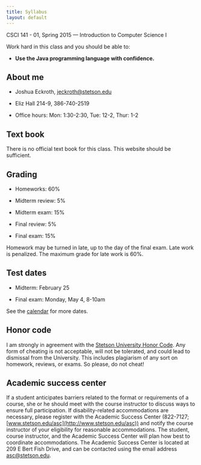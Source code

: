 ```yaml
---
title: Syllabus
layout: default
---
```


<p>
CSCI 141 - 01, Spring 2015 &mdash; Introduction to Computer Science I<br/>
</p>

Work hard in this class and you should be able to:

- <b>Use the Java programming language with confidence.</b>

## About me

- Joshua Eckroth, [jeckroth@stetson.edu](mailto:jeckroth@stetson.edu)

- Eliz Hall 214-9, 386-740-2519

- Office hours: Mon: 1:30-2:30, Tue: 12-2, Thur: 1-2

## Text book

There is no official text book for this class. This website should be sufficient.

## Grading

- Homeworks: 60%

- Midterm review: 5%

- Midterm exam: 15%

- Final review: 5%

- Final exam: 15%

Homework may be turned in late, up to the day of the final exam. Late
work is penalized. The maximum grade for late work is 60%.

## Test dates

- Midterm: February 25

- Final exam: Monday, May 4, 8-10am

See the [calendar](/lecture/calendar.html) for more dates.

## Honor code

I am strongly in agreement with the
[Stetson University Honor Code](http://www.stetson.edu/other/honor-system/). Any
form of cheating is not acceptable, will not be tolerated, and could
lead to dismissal from the University. This includes plagiarism of any
sort on homework, reviews, or exams. So please, do not cheat!

## Academic success center

If a student anticipates barriers related to the format or
requirements of a course, she or he should meet with the course
instructor to discuss ways to ensure full participation. If
disability-related accommodations are necessary, please register with
the Academic Success Center (822-7127;
[www.stetson.edu/asc](http://www.stetson.edu/asc)) and notify the
course instructor of your eligibility for reasonable
accommodations. The student, course instructor, and the Academic
Success Center will plan how best to coordinate accommodations. The
Academic Success Center is located at 209 E Bert Fish Drive, and can
be contacted using the email address
[asc@stetson.edu](mailto:asc@stetson.edu).

